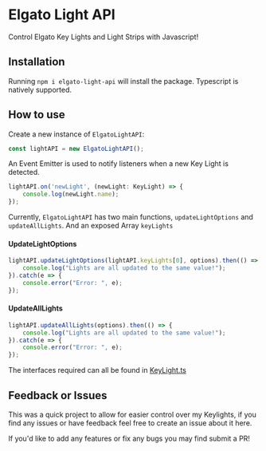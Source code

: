 # Elgato Light API
Control Elgato Key Lights and Light Strips with Javascript!

## Installation

Running `npm i elgato-light-api` will install the package. Typescript is natively supported.

## How to use

Create a new instance of `ElgatoLightAPI`:

```Javascript
const lightAPI = new ElgatoLightAPI();
```

An Event Emitter is used to notify listeners when a new Key Light is detected.
```Javascript
lightAPI.on('newLight', (newLight: KeyLight) => {
    console.log(newLight.name);
});
```

Currently, `ElgatoLightAPI` has two main functions, `updateLightOptions` and `updateAllLights`. And an exposed Array `keyLights`

#### UpdateLightOptions
```Javascript
lightAPI.updateLightOptions(lightAPI.keyLights[0], options).then(() => {
    console.log("Lights are all updated to the same value!");
}).catch(e => {
    console.error("Error: ", e);
});
```

#### UpdateAllLights
```Javascript
lightAPI.updateAllLights(options).then(() => {
    console.log("Lights are all updated to the same value!");
}).catch(e => {
    console.error("Error: ", e);
});
```
The interfaces required can all be found in [KeyLight.ts](https://github.com/NickParks/elgato-key-light/blob/master/src/types/KeyLight.ts)

## Feedback or Issues
This was a quick project to allow for easier control over my Keylights, if you find any issues or have feedback feel free to create an issue about it here.

If you'd like to add any features or fix any bugs you may find submit a PR!
